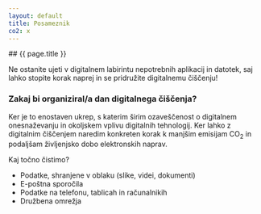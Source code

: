 ```yaml
---
layout: default
title: Posameznik
co2: x
---
```


<div class="block" markdown="1">
## {{ page.title }}

Ne ostanite ujeti v digitalnem labirintu nepotrebnih aplikacij in datotek, saj lahko stopite korak naprej in se pridružite digitalnemu čiščenju!

### Zakaj bi organiziral/a dan digitalnega čiščenja?

Ker je to enostaven ukrep, s katerim širim ozaveščenost o digitalnem onesnaževanju in okoljskem vplivu digitalnih tehnologij. Ker lahko z digitalnim čiščenjem naredim konkreten korak k manjšim emisijam CO<sub>2</sub> in podaljšam življenjsko dobo elektronskih naprav.

Kaj točno čistimo?
- Podatke, shranjene v oblaku (slike, videi, dokumenti)
- E-poštna sporočila
- Podatke na telefonu, tablicah in računalnikih
- Družbena omrežja

</div>
